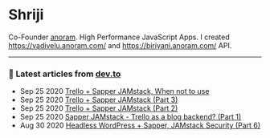 # Shriji
Co-Founder [anoram](https://anoram.com). High Performance JavaScript Apps. I created https://vadivelu.anoram.com/ and https://biriyani.anoram.com/ API.
<hr>

### 📝 Latest articles from [dev.to](https://dev.to/shriji)

* Sep 25 2020 [Trello + Sapper JAMstack, When not to use](https://dev.to/shriji/trello-sapper-jamstack-when-not-to-use-5e41) 
* Sep 25 2020 [Trello + Sapper JAMstack (Part 3)](https://dev.to/shriji/trello-sapper-jamstack-part-3-2n28) 
* Sep 25 2020 [Trello + Sapper JAMstack (Part 2)](https://dev.to/shriji/trello-sapper-jamstack-part-2-589k) 
* Sep 25 2020 [Sapper JAMstack - Trello as a blog backend? (Part 1)](https://dev.to/shriji/sapper-jamstack-trello-as-a-blog-backend-part-1-424n) 
* Aug 30 2020 [Headless WordPress + Sapper, JAMstack Security (Part 6)](https://dev.to/shriji/headless-wordpress-sapper-jamstack-security-part-6-4g1g) 


